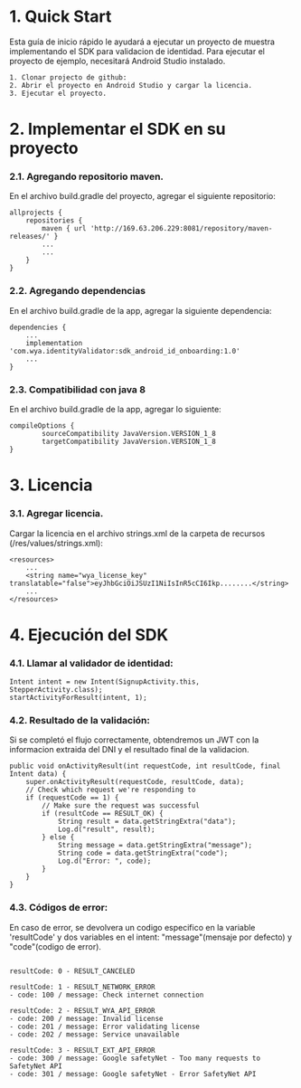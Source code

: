 # 1. Quick Start
Esta guía de inicio rápido le ayudará a ejecutar un proyecto de muestra implementando el SDK para validacion de identidad. 
Para ejecutar el proyecto de ejemplo, necesitará Android Studio instalado.

```
1. Clonar projecto de github: 
2. Abrir el proyecto en Android Studio y cargar la licencia.
3. Ejecutar el proyecto.
```

# 2. Implementar el SDK en su proyecto
### 2.1. Agregando repositorio maven.
En el archivo build.gradle del proyecto, agregar el siguiente repositorio:
```
allprojects {
    repositories {
        maven { url 'http://169.63.206.229:8081/repository/maven-releases/' }
        ...
        ...
    }
}
```
### 2.2. Agregando dependencias
En el archivo build.gradle de la app, agregar la siguiente dependencia:
```
dependencies {
    ...
    implementation 'com.wya.identityValidator:sdk_android_id_onboarding:1.0'
    ...
}
```
### 2.3. Compatibilidad con java 8
En el archivo build.gradle de la app, agregar lo siguiente:
```
compileOptions {
        sourceCompatibility JavaVersion.VERSION_1_8
        targetCompatibility JavaVersion.VERSION_1_8
}
```
# 3. Licencia
### 3.1. Agregar licencia.

Cargar la licencia en el archivo strings.xml de la carpeta de recursos (/res/values/strings.xml):
```
<resources>
    ...
    <string name="wya_license_key" translatable="false">eyJhbGciOiJSUzI1NiIsInR5cCI6Ikp........</string>
    ...
</resources>

```

# 4. Ejecución del SDK
### 4.1. Llamar al validador de identidad:

```
Intent intent = new Intent(SignupActivity.this, StepperActivity.class);
startActivityForResult(intent, 1);

```
### 4.2. Resultado de la validación:
Si se completó el flujo correctamente, obtendremos un JWT con la informacion extraida del DNI y el resultado final de la validacion.

```
public void onActivityResult(int requestCode, int resultCode, final Intent data) {
    super.onActivityResult(requestCode, resultCode, data);
    // Check which request we're responding to
    if (requestCode == 1) {
        // Make sure the request was successful
        if (resultCode == RESULT_OK) {
            String result = data.getStringExtra("data");
            Log.d("result", result);
        } else {
            String message = data.getStringExtra("message");
            String code = data.getStringExtra("code");
            Log.d("Error: ", code);
        }
    }
}

```

### 4.3. Códigos de error:
En caso de error, se devolvera un codigo especifico en la variable 'resultCode' y dos variables en el intent: "message"(mensaje por defecto) y "code"(codigo de error).
```

resultCode: 0 - RESULT_CANCELED

resultCode: 1 - RESULT_NETWORK_ERROR   
- code: 100 / message: Check internet connection

resultCode: 2 - RESULT_WYA_API_ERROR
- code: 200 / message: Invalid license
- code: 201 / message: Error validating license
- code: 202 / message: Service unavailable

resultCode: 3 - RESULT_EXT_API_ERROR
- code: 300 / message: Google safetyNet - Too many requests to SafetyNet API
- code: 301 / message: Google safetyNet - Error SafetyNet API

```
